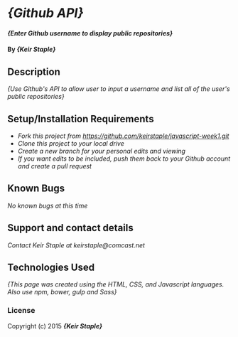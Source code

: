 # _{Github API}_

#### _{Enter Github username to display public repositories}_

#### By _**{Keir Staple}**_

## Description

_{Use Github's API to allow user to input a username and list all of the user's public repositories}_

## Setup/Installation Requirements

* _Fork this project from https://github.com/keirstaple/javascript-week1.git_
* _Clone this project to your local drive_
* _Create a new branch for your personal edits and viewing_
* _If you want edits to be included, push them back to your Github account and create a pull request_

## Known Bugs

_No known bugs at this time_

## Support and contact details

_Contact Keir Staple at keirstaple@comcast.net_

## Technologies Used

_{This page was created using the HTML, CSS, and Javascript languages. Also use npm, bower, gulp and Sass}_

### License

Copyright (c) 2015 **_{Keir Staple}_**
